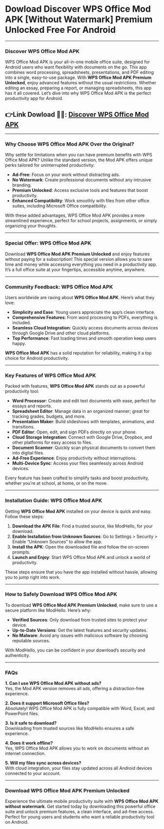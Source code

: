 # Dowload Discover WPS Office Mod APK [Without Watermark] Premium Unlocked Free For Android

---

### Discover WPS Office Mod APK

WPS Office Mod APK is your all-in-one mobile office suite, designed for Android users who want flexibility with documents on the go. This app combines word processing, spreadsheets, presentations, and PDF editing into a single, easy-to-use package. With **WPS Office Mod APK Premium Unlocked**, enjoy advanced features without the usual restrictions. Whether editing an essay, preparing a report, or managing spreadsheets, this app has it all covered. Let’s dive into why WPS Office Mod APK is the perfect productivity app for Android.



## 👉Link Dowload 📲📲: [Discover WPS Office Mod APK](https://modhello.com/wps-office/)
---

### Why Choose WPS Office Mod APK Over the Original?

Why settle for limitations when you can have premium benefits with WPS Office Mod APK? Unlike the standard version, the Mod APK offers unique perks tailored for uninterrupted productivity:

- **Ad-Free**: Focus on your work without distracting ads.
- **No Watermark**: Create professional documents without any intrusive branding.
- **Premium Unlocked**: Access exclusive tools and features that boost productivity.
- **Enhanced Compatibility**: Work smoothly with files from other office suites, including Microsoft Office compatibility.

With these added advantages, WPS Office Mod APK provides a more streamlined experience, perfect for school projects, assignments, or simply organizing your thoughts.

---

### Special Offer: WPS Office Mod APK

Download **WPS Office Mod APK Premium Unlocked** and enjoy features without paying for a subscription! This special version allows you to save time and money while accessing everything you need in a productivity app. It’s a full office suite at your fingertips, accessible anytime, anywhere.

---

### Community Feedback: WPS Office Mod APK

Users worldwide are raving about **WPS Office Mod APK**. Here’s what they love:

- **Simplicity and Ease**: Young users appreciate the app’s clean interface.
- **Comprehensive Features**: From word processing to PDFs, everything is included.
- **Seamless Cloud Integration**: Quickly access documents across devices through Google Drive and other cloud platforms.
- **Top Performance**: Fast loading times and smooth operation keep users happy.

**WPS Office Mod APK** has a solid reputation for reliability, making it a top choice for Android productivity.

---

### Key Features of WPS Office Mod APK

Packed with features, **WPS Office Mod APK** stands out as a powerful productivity tool:

- **Word Processor**: Create and edit text documents with ease, perfect for essays and reports.
- **Spreadsheet Editor**: Manage data in an organized manner; great for tracking grades, budgets, and more.
- **Presentation Maker**: Build slideshows with templates, animations, and transitions.
- **PDF Editor**: Open, edit, and sign PDFs directly on your phone.
- **Cloud Storage Integration**: Connect with Google Drive, Dropbox, and other platforms for easy access to files.
- **Document Scanner**: Quickly scan physical documents to convert them into digital files.
- **Ad-Free Experience**: Enjoy productivity without interruptions.
- **Multi-Device Sync**: Access your files seamlessly across Android devices.

Every feature has been crafted to simplify tasks and boost productivity, whether you’re at school, at home, or on the move.

---

### Installation Guide: WPS Office Mod APK

Getting **WPS Office Mod APK** installed on your device is quick and easy. Follow these steps:

1. **Download the APK File**: Find a trusted source, like ModHello, for your download.
2. **Enable Installation from Unknown Sources**: Go to Settings > Security > Enable “Unknown Sources” to allow the app.
3. **Install the APK**: Open the downloaded file and follow the on-screen prompts.
4. **Launch and Enjoy**: Start WPS Office Mod APK and unlock a world of productivity.

These steps ensure that you have the app installed without hassle, allowing you to jump right into work.

---

### How to Safely Download WPS Office Mod APK

To download **WPS Office Mod APK Premium Unlocked**, make sure to use a secure platform like ModHello. Here’s why:

- **Verified Sources**: Only download from trusted sites to protect your device.
- **Up-to-Date Versions**: Get the latest features and security updates.
- **No Malware**: Avoid any issues with malicious software by choosing reputable sources.

With ModHello, you can be confident in your download’s security and authenticity.

---

### FAQs

**1. Can I use WPS Office Mod APK without ads?**  
Yes, the Mod APK version removes all ads, offering a distraction-free experience.

**2. Does it support Microsoft Office files?**  
Absolutely! WPS Office Mod APK is fully compatible with Word, Excel, and PowerPoint files.

**3. Is it safe to download?**  
Downloading from trusted sources like ModHello ensures a safe experience.

**4. Does it work offline?**  
Yes, WPS Office Mod APK allows you to work on documents without an internet connection.

**5. Will my files sync across devices?**  
With cloud integration, your files stay updated across all Android devices connected to your account.

---

### Download WPS Office Mod APK Premium Unlocked

Experience the ultimate mobile productivity suite with **WPS Office Mod APK without watermark**. Get started today by downloading this powerful office suite and unlock premium features, a clean interface, and ad-free access. Perfect for young users and students who want a reliable productivity tool on Android.
